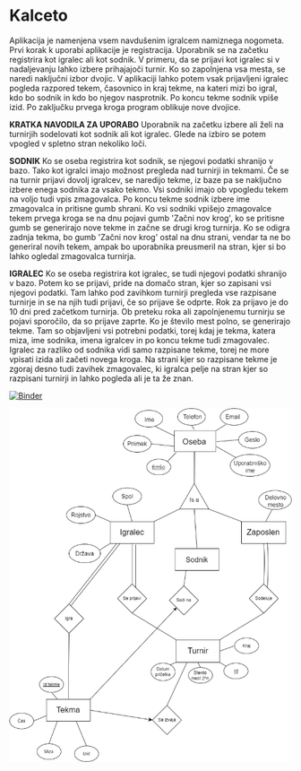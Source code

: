 # Kalceto

Aplikacija je namenjena vsem navdušenim igralcem namiznega nogometa. Prvi korak k uporabi aplikacije je registracija. Uporabnik se na začetku registrira kot igralec ali kot sodnik. V primeru, da se prijavi kot igralec si v nadaljevanju lahko izbere prihajajoči turnir. Ko so zapolnjena vsa mesta, se naredi naključni izbor dvojic. V aplikaciji lahko potem vsak prijavljeni igralec pogleda razpored tekem, časovnico in kraj tekme, na kateri mizi bo igral, kdo bo sodnik in kdo bo njegov nasprotnik. Po koncu tekme sodnik vpiše izid. Po zaključku prvega kroga program oblikuje nove dvojice. 

**KRATKA NAVODILA ZA UPORABO**
Uporabnik na začetku izbere ali želi na turnirjih sodelovati kot sodnik ali kot igralec. Glede na izbiro se potem vpogled v spletno stran nekoliko loči. 

**SODNIK**
Ko se oseba registrira kot sodnik, se njegovi podatki shranijo v bazo. Tako kot igralci imajo možnost pregleda nad turnirji in tekmami. Če se na turnir prijavi dovolj igralcev, se naredijo tekme, iz baze pa se naključno izbere enega sodnika za vsako tekmo. Vsi sodniki imajo ob vpogledu tekem na voljo tudi vpis zmagovalca. Po koncu tekme sodnik izbere ime zmagovalca in pritisne gumb shrani. Ko vsi sodniki vpišejo zmagovalce tekem prvega kroga se na dnu pojavi gumb 'Začni nov krog', ko se pritisne gumb se generirajo nove tekme in začne se drugi krog turnirja. Ko se odigra zadnja tekma, bo gumb 'Začni nov krog' ostal na dnu strani, vendar ta ne bo generiral novih tekem, ampak bo uporabnika preusmeril na stran, kjer si bo lahko ogledal zmagovalca turnirja. 

**IGRALEC**
Ko se oseba registrira kot igralec, se tudi njegovi podatki shranijo v bazo. Potem ko se prijavi, pride na domačo stran, kjer so zapisani vsi njegovi podatki. Tam lahko pod zavihkom turnirji pregleda vse razpisane turnirje in se na njih tudi prijavi, če so prijave še odprte. Rok za prijavo je do 10 dni pred začetkom turnirja. Ob preteku roka ali zapolnjenemu turnirju se pojavi sporočilo, da so prijave zaprte. Ko je število mest polno, se generirajo tekme. Tam so objavljeni vsi potrebni podatki, torej kdaj je tekma, katera miza, ime sodnika, imena igralcev in po koncu tekme tudi zmagovalec. Igralec za razliko od sodnika vidi samo razpisane tekme, torej ne more vpisati izida ali začeti novega kroga. Na strani kjer so razpisane tekme je zgoraj desno tudi zavihek zmagovalec, ki igralca pelje na stran kjer so razpisani turnirji in lahko pogleda ali je ta že znan. 

[![Binder](https://mybinder.org/badge_logo.svg)](https://mybinder.org/v2/gh/KocijanZ21/Kalceto.git/main?urlpath=proxy%2F8080)

![alt text](https://github.com/KocijanZ21/Kalceto/blob/main/diagram.png?raw=true)
